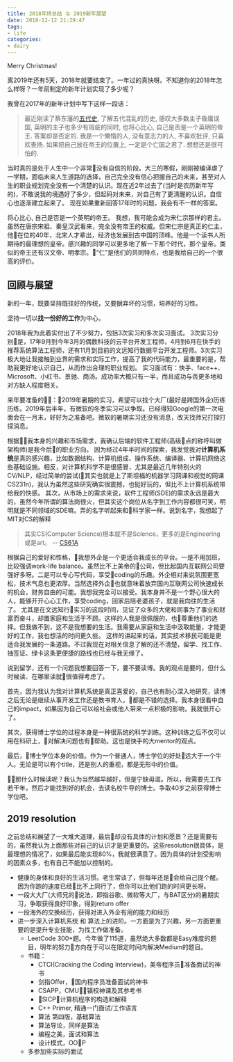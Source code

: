 ```yaml
---
title: 2018年终总结 与 2019新年展望
date: 2018-12-12 21:29:47
tags:
- life
categories:
- dairy
---
```


Merry Christmas!

离2019年还有5天，2018年就要结束了。一年过的真快呀。不知道你的2018年怎么样呀？一年前制定的新年计划实现了多少呢？

我曾在2017年的新年计划中写下这样一段话：
> 最近刚读了蔡东藩的[五代史](https://book.douban.com/subject/3089584/), 了解五代混乱的历史, 感叹大多数主子昏庸误国, 英明的主子也多少有瑕疵的同时, 也将心比心, 自己是否是一个英明的帝王. 答案却是否定的. 我是一个懒惰的人, 没有意志力的人, 不喜欢批评, 只喜欢表扬. 如果把自己放在帝王的位置上, 一定是个亡国之君了. 想想还是很可怕的.

当时真的是处于人生中一个非常没有自信的阶段。大三的寒假，刚刚被编译虐了一学期，面临未来人生道路的选择，自己完全没有信心把握自己的未来，甚至对人生的职业规划完全没有一个清楚的认识。现在近2年过去了(当时是农历新年写的)，不敢说我的境遇好了多少，但起码对未来，对自己有了更清醒的认识。自信心也逐渐建立起来了。
现在如果重新回答17年时的问题，我会有不一样的答案。

将心比心, 自己是否是一个英明的帝王。
我想，我可能会成为宋仁宗那样的君主。虽然在唐宗宋祖、秦皇汉武看来，完全没有帝王的权威。但宋仁宗是真正的仁主，他在位的40年，北宋人才辈出，经济也发展到古中国的顶峰。他是一个读书人所期待的最理想的皇帝。感兴趣的同学可以更多地了解一下那个时代，那个皇帝。类似的帝王还有汉文帝、明孝宗。“仁”是他们的共同特点，也是我给自己的一个很高的评价。

## 回顾与展望

新的一年，既要坚持既往好的传统，又要摒弃坏的习惯，培养好的习性。

坚持一切以**找一份好的工作**为中心。

2018年我为此着实付出了不少努力，包括3次实习和多次实习面试。
3次实习分别是，17年9月到今年3月的偶数科技的云平台开发工程师，4月到6月在快手的推荐系统算法工程师，还有11月到目前的文远知行数据平台开发工程师。3次实习极大地让我接触到业界的需求和实际工作，提高了我的代码能力，最重要的是，帮助我更好地认识自己，从而作出合理的职业规划。
实习面试有：快手、face++、Microsoft、小红书、景驰、商汤。成功率大概只有一半，而且成功与否更多地和对方缺人程度相关。

来年要准备的：2019年暑期的实习，希望可以找个大厂(最好是跨国外企)历练历练。2019年后半年，有微软的冬季实习可以争取。已经得知Google的第一次电面会在一月末，好好为之准备吧。微软的暑期实习还没有消息，改天找师兄打探打探消息。

根据我本身的兴趣和市场需求，我确认后端的软件工程师(高级点的称呼叫做架构师)是我今后的职业方向。
因为经过4年半时间的探索，我发觉我对**计算机系统**是真的感兴趣，比如数据结构、计算机组成、操作系统、编译器、计算机网络这些基础设施。相反，对计算机科学不是很感冒，尤其是最近几年特别火的CV/NLP，经过简单的尝试(其实也就是上了斯坦福的机器学习网课和视觉的网课CS231n)，我认为虽然这些研究确实很震撼，也挺好玩的，但比不上计算机系统带给我的快感。
其次，从市场上的需求来说，软件工程师(SDE)的需求永远是最大的，虽然今年所谓的算法岗很火，但其实这个岗位从名字到工作内容都很可笑，明明就是不同领域的SDE嘛。弄的名字听起来和科学家一样。说到名字，我想起了MIT对CS的解释

> 其实CS(Computer Science)根本就不是Science，更多的是Engineering或是art。
-- [CS61A](https://www.bilibili.com/video/av8515129)

根据自己的爱好和性格，我想外企是一个更适合我成长的平台。一是不用加班，比较强调work-life balance。虽然比不上美帝的公司，但比起国内互联网公司要强好多呀。二是可以专心写代码，享受coding的乐趣。外企相对来说氛围更宽松，技术气息也更浓厚。当然选择外企也就意味着放弃国内互联网公司快速成长的机会，财务自由的可能。我想我完全可以接受。我本身并不是一个野心很大的人，能够开开心心工作，享受coding，回家后陪老婆孩子，就是我向往的生活了。
尤其是在文远知行实习的这段时间，见证了众多的大佬和同事为了事业和财富而奋斗，却置家庭和生活于不顾。这样的人我是很佩服的，也尊重他们的选择。但我做不到，这不是我想要的生活。我需要从家庭和生活中汲取能量，才能更好的工作，我也想活的时间更久些。
这样的讲起来的话，其实技术移民可能是更适合我发展的一条道路。不过我现在对相关信息了解的还不清楚，留学、找工作、抽签证、绿卡这条更便捷的路线也已经与我无缘了。

说到留学，还有一个问题我想要回答一下，要不要读博。我的观点是要的，但什么时候读、在哪里读就很值得考虑了。

首先，因为我认为我对计算机系统是真正喜爱的，自己也有耐心深入地研究，读博之后无论是继续从事开发工作还是教书育人，都是不错的选择。我本身很看中自己的impact，如果因为自己可以给社会或他人带来一点积极的影响，我就很开心了。

其次，获得博士学位的过程本身是一种很系统的科学训练。这种训练之后不仅可以用在科研上，对解决问题也有帮助。这也是快手的大mentor的观点。

最后，博士学位本身的价值。作为一个普通人，博士学位的好处远大于一个牛人。无论是可以有个title，还是别人的重视，都是无形中的价值。

那什么时候读呢？我认为当然越早越好，但是宁缺毋滥。所以，我需要先工作若干年，然后才能找到好的机会，去读名校牛导的博士。争取40岁之前获得博士学位吧。

## 2019 resolution

之前总结和展望了一大堆大道理，最后却没有具体的计划和愿景？还是需要有的，虽然我认为上面那些对自己的认识才是更重要的。这些resolution很具体，是最理想的情况了，如果最后能实现80%，我就很满意了。因为具体的计划受影响的因素众多，也有自己不能加以控制的。

- 健康的身体和良好的生活习惯。老生常谈了，但每年还是会给自己提个醒。因为你跑的速度已经比不上同行了，但你可以比他们跑的时间更长呀。
- 一段大大厂(大师兄的说法，即指谷歌、微软等大厂，与BAT区分)的暑期实习，争取获得良好印象，得到return offer
- 一段海外的交换经历，获得对进入外企有用的能力和经历
- 进一步深入计算机系统 和 算法上的进阶。一方面是为了兴趣，另一方面更重要的是提升专业技能，为找工作做准备。
    - LeetCode 300+题。今年做了115道，虽然绝大多数都是Easy难度的题目，明年的努力方向在于可以在限定时间内解决Medium的题目。
    - 书籍：
        - CTCI(Cracking the Coding Interview)，美帝程序员准备面试的神书
        - 剑指Offer，国内程序员准备面试的神书
        - CSAPP，CMU镇校神课及其参考书
        - SICP，计算机程序的构造和解释
        - C++ Primer, 精通一门面试/工作语言
        - 算法 第四版，基础算法
        - 算法导论，同样是算法
        - 编程之美，面试和算法
        - 设计模式，OOP
    - 多参加些实际的面试

